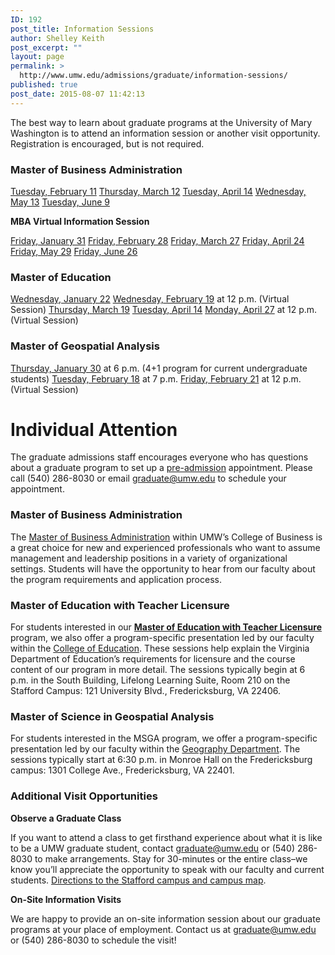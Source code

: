 ```yaml
---
ID: 192
post_title: Information Sessions
author: Shelley Keith
post_excerpt: ""
layout: page
permalink: >
  http://www.umw.edu/admissions/graduate/information-sessions/
published: true
post_date: 2015-08-07 11:42:13
---
```

The best way to learn about graduate programs at the University of Mary Washington is to attend an information session or another visit opportunity. Registration is encouraged, but is not required.
<h3>Master of Business Administration</h3>
<a href="https://admissions.umw.edu/register/MBASessionFeb2020">Tuesday, February 11</a>
<a href="https://admissions.umw.edu/register/MBASessionMarch2020">Thursday, March 12</a>
<a href="https://admissions.umw.edu/register/MBASessionApril2020">Tuesday, April 14</a>
<a href="https://admissions.umw.edu/register/MBASessionMay2020">Wednesday, May 13</a>
<a href="https://admissions.umw.edu/register/MBASessionJune2020">Tuesday, June 9</a>

<strong>MBA Virtual Information Session</strong>

<a href="https://admissions.umw.edu/register/MBAVirtualJan2020">Friday, January 31</a>
<a href="https://admissions.umw.edu/register/MBAVirtualFeb2020">Friday, February 28</a>
<a href="https://admissions.umw.edu/register/MBAVirtualMarch2020">Friday, March 27</a>
<a href="https://admissions.umw.edu/register/MBAVirtualApril2020">Friday, April 24</a>
<a href="https://admissions.umw.edu/register/MBAVirtualMay2020">Friday, May 29</a>
<a href="https://admissions.umw.edu/register/MBAVirtualMay2020">Friday, June 26</a>
<h3>Master of Education</h3>
<a href="https://admissions.umw.edu/register/?id=2a1ce183-60ba-48a7-81e2-5192892555bb">Wednesday, January 22</a>
<a href="https://admissions.umw.edu/register/EducationVirtualFeb2020">Wednesday, February 19</a> at 12 p.m. (Virtual Session)
<a href="https://admissions.umw.edu/register/?id=e0cc49a6-be18-4f3d-835e-0d763ff6dc40">Thursday, March 19</a>
<a href="https://admissions.umw.edu/register/?id=f4b841e7-8bf5-44b3-8f34-a0142f01d972">Tuesday, April 14</a>
<a href="https://admissions.umw.edu/register/EducationVirtualApril2020">Monday, April 27</a> at 12 p.m. (Virtual Session)
<h3>Master of Geospatial Analysis</h3>
<a href="https://admissions.umw.edu/register/MSGAJan2020">Thursday, January 30</a> at 6 p.m. (4+1 program for current undergraduate students)
<a href="https://admissions.umw.edu/register/MSGAFeb2020">Tuesday, February 18</a> at 7 p.m.
<a href="https://admissions.umw.edu/register/MSGAVirtualFeb2020">Friday, February 21</a> at 12 p.m. (Virtual Session)
<h1>Individual Attention</h1>
The graduate admissions staff encourages everyone who has questions about a graduate program to set up a <a href="http://www.umw.edu/admissions/graduate/advising/">pre-admission</a> appointment. Please call (540) 286-8030 or email <a href="mailto:graduate@umw.edu">graduate@umw.edu</a> to schedule your appointment.
<h3>Master of Business Administration</h3>
The <a href="http://www.umw.edu/admissions/graduate/degrees/mba/">Master of Business Administration</a> within UMW’s College of Business is a great choice for new and experienced professionals who want to assume management and leadership positions in a variety of organizational settings. Students will have the opportunity to hear from our faculty about the program requirements and application process.
<h3>Master of Education with Teacher Licensure</h3>
For students interested in our <a href="http://www.umw.edu/admissions/graduate/degrees/med-teacher-licensure/"><strong>Master of Education with Teacher Licensure</strong></a> program, we also offer a program-specific presentation led by our faculty within the <a href="http://education.umw.edu">College of Education</a>. These sessions help explain the Virginia Department of Education’s requirements for licensure and the course content of our program in more detail. The sessions typically begin at 6 p.m. in the South Building, Lifelong Learning Suite, Room 210 on the Stafford Campus: 121 University Blvd., Fredericksburg, VA 22406.
<h3>Master of Science in Geospatial Analysis</h3>
For students interested in the MSGA program, we offer a program-specific presentation led by our faculty within the <a href="http://cas.umw.edu/geography/">Geography Department</a>. The sessions typically start at 6:30 p.m. in Monroe Hall on the Fredericksburg campus: 1301 College Ave., Fredericksburg, VA 22401.
<h3>Additional Visit Opportunities</h3>
<strong>Observe a Graduate Class</strong>

If you want to attend a class to get firsthand experience about what it is like to be a UMW graduate student, contact <a href="mailto:graduate@umw.edu">graduate@umw.edu</a> or (540) 286-8030 to make arrangements. Stay for 30-minutes or the entire class–we know you’ll appreciate the opportunity to speak with our faculty and current students. <a href="http://www.umw.edu/visitors/stafford-campus/">Directions to the Stafford campus and campus map</a>.

<strong>On-Site Information Visits</strong>

We are happy to provide an on-site information session about our graduate programs at your place of employment. Contact us at <a href="mailto:graduate@umw.edu">graduate@umw.edu</a> or (540) 286-8030 to schedule the visit!